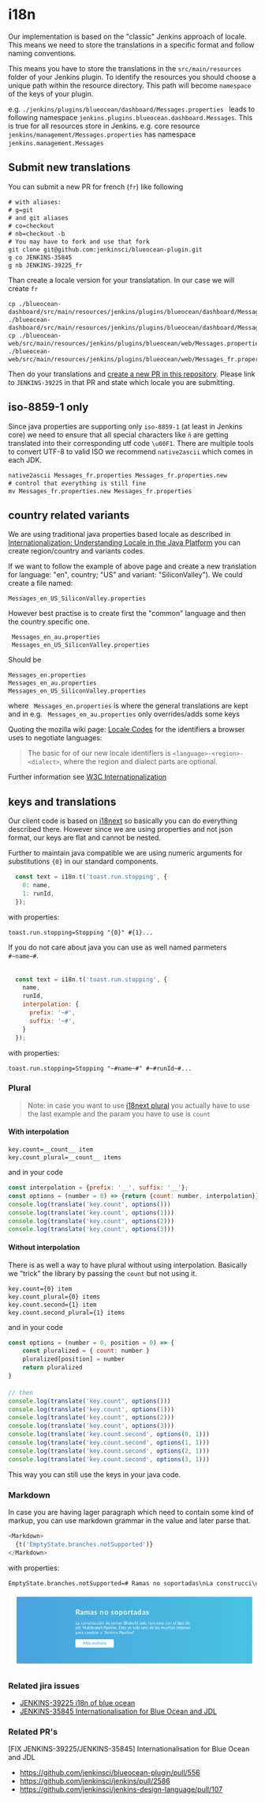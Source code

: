 # i18n

Our implementation is based on the "classic" Jenkins approach of locale. This means we need to store the translations in a specific format and follow naming conventions.

This means you have to store the translations in the ```src/main/resources``` folder of your Jenkins plugin. To identify the resources you should choose a unique path within the resource directory. This path will become  ```namespace``` of the keys of your plugin.

e.g. ```./jenkins/plugins/blueocean/dashboard/Messages.properties ``` leads to following namespace ```jenkins.plugins.blueocean.dashboard.Messages```. This is true for all resources store in Jenkins. e.g. core resource ```jenkins/management/Messages.properties``` has namespace ```jenkins.management.Messages```

## Submit new translations

You can submit a new PR for french (```fr```) like following

```
# with aliases:
# g=git
# and git aliases
# co=checkout
# nb=checkout -b
# You may have to fork and use that fork
git clone git@github.com:jenkinsci/blueocean-plugin.git
g co JENKINS-35845
g nb JENKINS-39225_fr
```

Than create a locale version for your translatation. In our case we will create ```fr```

```
cp ./blueocean-dashboard/src/main/resources/jenkins/plugins/blueocean/dashboard/Messages.properties ./blueocean-dashboard/src/main/resources/jenkins/plugins/blueocean/dashboard/Messages_fr.properties
cp ./blueocean-web/src/main/resources/jenkins/plugins/blueocean/web/Messages.properties ./blueocean-web/src/main/resources/jenkins/plugins/blueocean/web/Messages_fr.properties

```

Then do your translations and [create a new PR in this repository](https://github.com/jenkinsci/blueocean-plugin/pulls). Please link to  ```JENKINS-39225``` in that PR and state which locale you are submitting.

## iso-8859-1 only

Since java properties are supporting only ```iso-8859-1``` (at least in Jenkins core) we need to ensure that all special characters like ```ñ``` are getting translated into their corresponding utf code ```\u00F1```. There are multiple tools to convert UTF-8 to valid ISO we recommend ```native2ascii``` which comes in each JDK.

```
native2ascii Messages_fr.properties Messages_fr.properties.new
# control that everything is still fine
mv Messages_fr.properties.new Messages_fr.properties
```

## country related variants

We are using traditional java properties based locale as described in [Internationalization: Understanding Locale in the Java Platform](http://www.oracle.com/us/technologies/java/locale-140624.html)  you can create region/country and variants codes.

If we want to follow the example of above page and create a new translation for language: "en", country; "US" and variant: "SiliconValley"). We could create a file named:

 ```
 Messages_en_US_SiliconValley.properties
 ```

However best practise is to create first the "common" language and then the country specific one.

```
 Messages_en_au.properties
 Messages_en_US_SiliconValley.properties
```

 Should be

 ```
 Messages_en.properties
 Messages_en_au.properties
 Messages_en_US_SiliconValley.properties
 ```

 where  ``` Messages_en.properties``` is where the general translations are kept and in e.g.  ``` Messages_en_au.properties``` only overrides/adds some keys

Quoting the mozilla wiki page: [Locale Codes](https://wiki.mozilla.org/L10n:Locale_Codes) for the identifiers a browser uses to negotiate languages:

> The basic for of our new locale identifiers is  ```<language>-<region>-<dialect>```, where the region and dialect parts are optional.

Further information see [W3C Internationalization](https://www.w3.org/International/questions/qa-lang-priorities)

## keys and translations

Our client code is based on [ i18next](http://i18next.com/) so basically you can do everything described there. However since we are using properties and not json format, our keys are flat and cannot be nested.

Further to maintain java compatible we are using numeric arguments for substitutions ```{0}``` in our standard components.

```javascript
  const text = i18n.t('toast.run.stopping', {
    0: name,
    1: runId,
  });
```

with properties:

```properties
toast.run.stopping=Stopping "{0}" #{1}...
```

If you do not care about java you can use as well named parmeters ```#~name~#```.

```javascript

  const text = i18n.t('toast.run.stopping', {
    name,
    runId,
    interpolation: {
      prefix: '~#',
      suffix: '~#',
    }
  });
```

with properties:

```properties
toast.run.stopping=Stopping "~#name~#" #~#runId~#...
```

### Plural

> Note: in case you want to use [i18next plural](https://www.i18next.com/plurals.html) you actually have to use the
last example and the param you have to use is `count`

#### With interpolation

```Properties
key.count=__count__ item
key.count_plural=__count__ items
```

and in your code

```javascript
const interpolation = {prefix: '__', suffix: '__'};
const options = (number = 0) => {return {count: number, interpolation}};
console.log(translate('key.count', options()))
console.log(translate('key.count', options(1)))
console.log(translate('key.count', options(2)))
console.log(translate('key.count', options(3)))
```
#### Without interpolation

There is as well a way to have plural without using interpolation. Basically we "trick" the library by passing the `count`
but not using it.

```Properties
key.count={0} item
key.count_plural={0} items
key.count.second={1} item
key.count.second_plural={1} items
```

and in your code

```javascript
const options = (number = 0, position = 0) => {
    const pluralized = { count: number }
    pluralized[position] = number
    return pluralized
}

// then
console.log(translate('key.count', options()))
console.log(translate('key.count', options(1)))
console.log(translate('key.count', options(2)))
console.log(translate('key.count', options(3)))
console.log(translate('key.count.second', options(0, 1)))
console.log(translate('key.count.second', options(1, 1)))
console.log(translate('key.count.second', options(2, 1)))
console.log(translate('key.count.second', options(3, 1)))

```

This way you can still use the keys in your java code.

### Markdown

In case you are having lager paragraph which need to contain some kind of markup, you can use markdown grammar in the value and later parse that.

```javascript
<Markdown>
  {t('EmptyState.branches.notSupported')}
</Markdown>
```

with properties:

```markdown
EmptyState.branches.notSupported=# Ramas no soportadas\nLa construcci\u00f3n de ramas (Branch) solo funciona con el tipo de job _Multibranch Pipeline_. Esto es solo uno de las muchas razones para cambiar a "Jenkins Pipeline".\n\n[M\u00e1s motivos](https://jenkins.io/doc/book/pipeline-as-code/)
```

![EmptyState.branches.notSupported](/docu/pix/i18n.branch.not.png)

### Related jira issues

- [JENKINS-39225 i18n of blue ocean](https://issues.jenkins-ci.org/browse/JENKINS-39225)
- [JENKINS-35845 Internationalisation for Blue Ocean and JDL](https://issues.jenkins-ci.org/browse/JENKINS-35845)

### Related PR's
[FIX JENKINS-39225/JENKINS-35845] Internationalisation for Blue Ocean and JDL

- https://github.com/jenkinsci/blueocean-plugin/pull/556
- https://github.com/jenkinsci/jenkins/pull/2586
- https://github.com/jenkinsci/jenkins-design-language/pull/107
